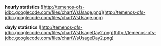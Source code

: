 **hourly statistics**
![http://temenos-ofs-jdbc.googlecode.com/files/chartWsUsage.png](http://temenos-ofs-jdbc.googlecode.com/files/chartWsUsage.png)

**dayly statistics**
![http://temenos-ofs-jdbc.googlecode.com/files/chartWsUsageDay2.png](http://temenos-ofs-jdbc.googlecode.com/files/chartWsUsageDay2.png)